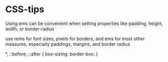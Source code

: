 # CSS-tips

Using ems can be convenient when setting properties like padding, height, width,
or border-radius


use rems for font sizes, pixels for borders, and ems for most other measures,
especially paddings, margins, and border radius


*,
::before,
::after {
box-sizing: border-box;
}
